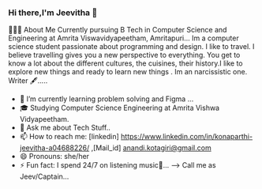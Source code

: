 ### Hi there,I'm Jeevitha 👋
👨🏻‍💻 About Me
  Currently pursuing B Tech in Computer Science and Engineering at Amrita Viswavidyapeetham, Amritapuri...
  Im a computer science student passionate about programming and design.
  I like to travel. I believe travelling gives you a new perspective to everything. You get to know a lot about the different cultures, the cuisines,     their history.I like to explore new things and ready to learn new things .
  Im an narcissistic one.
  Writer 🖋..... 

- 🌱 I’m currently learning problem solving and Figma ...
- 🎓 Studying Computer Science Engineering at Amrita Vishwa Vidyapeetham.
- 💬 Ask me about Tech Stuff..
- 📫 How to reach me: [linkedin] https://www.linkedin.com/in/konaparthi-jeevitha-a04688226/ ,[Mail_id] anandi.kotagiri@gmail.com
- 😄 Pronouns: she/her
- ⚡ Fun fact: I spend 24/7 on listening music🎵...
--> Call me as Jeev/Captain...
